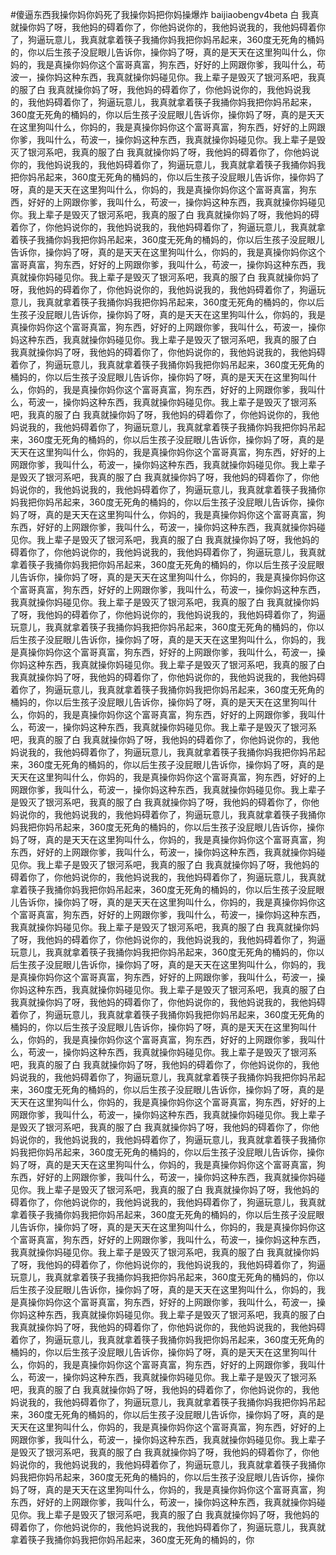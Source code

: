 #傻逼东西我操你妈你妈死了我操你妈把你妈操爆炸 baijiaobengv4beta 白 我真就操你妈了呀，我他妈的碍着你了，你他妈说你的，我他妈说我的，我他妈碍着你了，狗逼玩意儿，我真就拿着筷子我捅你妈我把你妈吊起来，360度无死角的桶妈的，你以后生孩子没屁眼儿告诉你，操你妈了呀，真的是天天在这里狗叫什么，你妈的，我是真操你妈你这个富哥真富，狗东西，好好的上网跟你爹，我叫什么，苟波一，操你妈这种东西，我真就操你妈碰见你。我上辈子是毁灭了银河系吧，我真的服了白 我真就操你妈了呀，我他妈的碍着你了，你他妈说你的，我他妈说我的，我他妈碍着你了，狗逼玩意儿，我真就拿着筷子我捅你妈我把你妈吊起来，360度无死角的桶妈的，你以后生孩子没屁眼儿告诉你，操你妈了呀，真的是天天在这里狗叫什么，你妈的，我是真操你妈你这个富哥真富，狗东西，好好的上网跟你爹，我叫什么，苟波一，操你妈这种东西，我真就操你妈碰见你。我上辈子是毁灭了银河系吧，我真的服了白 我真就操你妈了呀，我他妈的碍着你了，你他妈说你的，我他妈说我的，我他妈碍着你了，狗逼玩意儿，我真就拿着筷子我捅你妈我把你妈吊起来，360度无死角的桶妈的，你以后生孩子没屁眼儿告诉你，操你妈了呀，真的是天天在这里狗叫什么，你妈的，我是真操你妈你这个富哥真富，狗东西，好好的上网跟你爹，我叫什么，苟波一，操你妈这种东西，我真就操你妈碰见你。我上辈子是毁灭了银河系吧，我真的服了白 我真就操你妈了呀，我他妈的碍着你了，你他妈说你的，我他妈说我的，我他妈碍着你了，狗逼玩意儿，我真就拿着筷子我捅你妈我把你妈吊起来，360度无死角的桶妈的，你以后生孩子没屁眼儿告诉你，操你妈了呀，真的是天天在这里狗叫什么，你妈的，我是真操你妈你这个富哥真富，狗东西，好好的上网跟你爹，我叫什么，苟波一，操你妈这种东西，我真就操你妈碰见你。我上辈子是毁灭了银河系吧，我真的服了白 我真就操你妈了呀，我他妈的碍着你了，你他妈说你的，我他妈说我的，我他妈碍着你了，狗逼玩意儿，我真就拿着筷子我捅你妈我把你妈吊起来，360度无死角的桶妈的，你以后生孩子没屁眼儿告诉你，操你妈了呀，真的是天天在这里狗叫什么，你妈的，我是真操你妈你这个富哥真富，狗东西，好好的上网跟你爹，我叫什么，苟波一，操你妈这种东西，我真就操你妈碰见你。我上辈子是毁灭了银河系吧，我真的服了白 我真就操你妈了呀，我他妈的碍着你了，你他妈说你的，我他妈说我的，我他妈碍着你了，狗逼玩意儿，我真就拿着筷子我捅你妈我把你妈吊起来，360度无死角的桶妈的，你以后生孩子没屁眼儿告诉你，操你妈了呀，真的是天天在这里狗叫什么，你妈的，我是真操你妈你这个富哥真富，狗东西，好好的上网跟你爹，我叫什么，苟波一，操你妈这种东西，我真就操你妈碰见你。我上辈子是毁灭了银河系吧，我真的服了白 我真就操你妈了呀，我他妈的碍着你了，你他妈说你的，我他妈说我的，我他妈碍着你了，狗逼玩意儿，我真就拿着筷子我捅你妈我把你妈吊起来，360度无死角的桶妈的，你以后生孩子没屁眼儿告诉你，操你妈了呀，真的是天天在这里狗叫什么，你妈的，我是真操你妈你这个富哥真富，狗东西，好好的上网跟你爹，我叫什么，苟波一，操你妈这种东西，我真就操你妈碰见你。我上辈子是毁灭了银河系吧，我真的服了白 我真就操你妈了呀，我他妈的碍着你了，你他妈说你的，我他妈说我的，我他妈碍着你了，狗逼玩意儿，我真就拿着筷子我捅你妈我把你妈吊起来，360度无死角的桶妈的，你以后生孩子没屁眼儿告诉你，操你妈了呀，真的是天天在这里狗叫什么，你妈的，我是真操你妈你这个富哥真富，狗东西，好好的上网跟你爹，我叫什么，苟波一，操你妈这种东西，我真就操你妈碰见你。我上辈子是毁灭了银河系吧，我真的服了白 我真就操你妈了呀，我他妈的碍着你了，你他妈说你的，我他妈说我的，我他妈碍着你了，狗逼玩意儿，我真就拿着筷子我捅你妈我把你妈吊起来，360度无死角的桶妈的，你以后生孩子没屁眼儿告诉你，操你妈了呀，真的是天天在这里狗叫什么，你妈的，我是真操你妈你这个富哥真富，狗东西，好好的上网跟你爹，我叫什么，苟波一，操你妈这种东西，我真就操你妈碰见你。我上辈子是毁灭了银河系吧，我真的服了白 我真就操你妈了呀，我他妈的碍着你了，你他妈说你的，我他妈说我的，我他妈碍着你了，狗逼玩意儿，我真就拿着筷子我捅你妈我把你妈吊起来，360度无死角的桶妈的，你以后生孩子没屁眼儿告诉你，操你妈了呀，真的是天天在这里狗叫什么，你妈的，我是真操你妈你这个富哥真富，狗东西，好好的上网跟你爹，我叫什么，苟波一，操你妈这种东西，我真就操你妈碰见你。我上辈子是毁灭了银河系吧，我真的服了白 我真就操你妈了呀，我他妈的碍着你了，你他妈说你的，我他妈说我的，我他妈碍着你了，狗逼玩意儿，我真就拿着筷子我捅你妈我把你妈吊起来，360度无死角的桶妈的，你以后生孩子没屁眼儿告诉你，操你妈了呀，真的是天天在这里狗叫什么，你妈的，我是真操你妈你这个富哥真富，狗东西，好好的上网跟你爹，我叫什么，苟波一，操你妈这种东西，我真就操你妈碰见你。我上辈子是毁灭了银河系吧，我真的服了白 我真就操你妈了呀，我他妈的碍着你了，你他妈说你的，我他妈说我的，我他妈碍着你了，狗逼玩意儿，我真就拿着筷子我捅你妈我把你妈吊起来，360度无死角的桶妈的，你以后生孩子没屁眼儿告诉你，操你妈了呀，真的是天天在这里狗叫什么，你妈的，我是真操你妈你这个富哥真富，狗东西，好好的上网跟你爹，我叫什么，苟波一，操你妈这种东西，我真就操你妈碰见你。我上辈子是毁灭了银河系吧，我真的服了白 我真就操你妈了呀，我他妈的碍着你了，你他妈说你的，我他妈说我的，我他妈碍着你了，狗逼玩意儿，我真就拿着筷子我捅你妈我把你妈吊起来，360度无死角的桶妈的，你以后生孩子没屁眼儿告诉你，操你妈了呀，真的是天天在这里狗叫什么，你妈的，我是真操你妈你这个富哥真富，狗东西，好好的上网跟你爹，我叫什么，苟波一，操你妈这种东西，我真就操你妈碰见你。我上辈子是毁灭了银河系吧，我真的服了白 我真就操你妈了呀，我他妈的碍着你了，你他妈说你的，我他妈说我的，我他妈碍着你了，狗逼玩意儿，我真就拿着筷子我捅你妈我把你妈吊起来，360度无死角的桶妈的，你以后生孩子没屁眼儿告诉你，操你妈了呀，真的是天天在这里狗叫什么，你妈的，我是真操你妈你这个富哥真富，狗东西，好好的上网跟你爹，我叫什么，苟波一，操你妈这种东西，我真就操你妈碰见你。我上辈子是毁灭了银河系吧，我真的服了白 我真就操你妈了呀，我他妈的碍着你了，你他妈说你的，我他妈说我的，我他妈碍着你了，狗逼玩意儿，我真就拿着筷子我捅你妈我把你妈吊起来，360度无死角的桶妈的，你以后生孩子没屁眼儿告诉你，操你妈了呀，真的是天天在这里狗叫什么，你妈的，我是真操你妈你这个富哥真富，狗东西，好好的上网跟你爹，我叫什么，苟波一，操你妈这种东西，我真就操你妈碰见你。我上辈子是毁灭了银河系吧，我真的服了白 我真就操你妈了呀，我他妈的碍着你了，你他妈说你的，我他妈说我的，我他妈碍着你了，狗逼玩意儿，我真就拿着筷子我捅你妈我把你妈吊起来，360度无死角的桶妈的，你以后生孩子没屁眼儿告诉你，操你妈了呀，真的是天天在这里狗叫什么，你妈的，我是真操你妈你这个富哥真富，狗东西，好好的上网跟你爹，我叫什么，苟波一，操你妈这种东西，我真就操你妈碰见你。我上辈子是毁灭了银河系吧，我真的服了白 我真就操你妈了呀，我他妈的碍着你了，你他妈说你的，我他妈说我的，我他妈碍着你了，狗逼玩意儿，我真就拿着筷子我捅你妈我把你妈吊起来，360度无死角的桶妈的，你以后生孩子没屁眼儿告诉你，操你妈了呀，真的是天天在这里狗叫什么，你妈的，我是真操你妈你这个富哥真富，狗东西，好好的上网跟你爹，我叫什么，苟波一，操你妈这种东西，我真就操你妈碰见你。我上辈子是毁灭了银河系吧，我真的服了白 我真就操你妈了呀，我他妈的碍着你了，你他妈说你的，我他妈说我的，我他妈碍着你了，狗逼玩意儿，我真就拿着筷子我捅你妈我把你妈吊起来，360度无死角的桶妈的，你以后生孩子没屁眼儿告诉你，操你妈了呀，真的是天天在这里狗叫什么，你妈的，我是真操你妈你这个富哥真富，狗东西，好好的上网跟你爹，我叫什么，苟波一，操你妈这种东西，我真就操你妈碰见你。我上辈子是毁灭了银河系吧，我真的服了白 我真就操你妈了呀，我他妈的碍着你了，你他妈说你的，我他妈说我的，我他妈碍着你了，狗逼玩意儿，我真就拿着筷子我捅你妈我把你妈吊起来，360度无死角的桶妈的，你以后生孩子没屁眼儿告诉你，操你妈了呀，真的是天天在这里狗叫什么，你妈的，我是真操你妈你这个富哥真富，狗东西，好好的上网跟你爹，我叫什么，苟波一，操你妈这种东西，我真就操你妈碰见你。我上辈子是毁灭了银河系吧，我真的服了白 我真就操你妈了呀，我他妈的碍着你了，你他妈说你的，我他妈说我的，我他妈碍着你了，狗逼玩意儿，我真就拿着筷子我捅你妈我把你妈吊起来，360度无死角的桶妈的，你以后生孩子没屁眼儿告诉你，操你妈了呀，真的是天天在这里狗叫什么，你妈的，我是真操你妈你这个富哥真富，狗东西，好好的上网跟你爹，我叫什么，苟波一，操你妈这种东西，我真就操你妈碰见你。我上辈子是毁灭了银河系吧，我真的服了白 我真就操你妈了呀，我他妈的碍着你了，你他妈说你的，我他妈说我的，我他妈碍着你了，狗逼玩意儿，我真就拿着筷子我捅你妈我把你妈吊起来，360度无死角的桶妈的，你以后生孩子没屁眼儿告诉你，操你妈了呀，真的是天天在这里狗叫什么，你妈的，我是真操你妈你这个富哥真富，狗东西，好好的上网跟你爹，我叫什么，苟波一，操你妈这种东西，我真就操你妈碰见你。我上辈子是毁灭了银河系吧，我真的服了白 我真就操你妈了呀，我他妈的碍着你了，你他妈说你的，我他妈说我的，我他妈碍着你了，狗逼玩意儿，我真就拿着筷子我捅你妈我把你妈吊起来，360度无死角的桶妈的，你以后生孩子没屁眼儿告诉你，操你妈了呀，真的是天天在这里狗叫什么，你妈的，我是真操你妈你这个富哥真富，狗东西，好好的上网跟你爹，我叫什么，苟波一，操你妈这种东西，我真就操你妈碰见你。我上辈子是毁灭了银河系吧，我真的服了白 我真就操你妈了呀，我他妈的碍着你了，你他妈说你的，我他妈说我的，我他妈碍着你了，狗逼玩意儿，我真就拿着筷子我捅你妈我把你妈吊起来，360度无死角的桶妈的，你以后生孩子没屁眼儿告诉你，操你妈了呀，真的是天天在这里狗叫什么，你妈的，我是真操你妈你这个富哥真富，狗东西，好好的上网跟你爹，我叫什么，苟波一，操你妈这种东西，我真就操你妈碰见你。我上辈子是毁灭了银河系吧，我真的服了白 我真就操你妈了呀，我他妈的碍着你了，你他妈说你的，我他妈说我的，我他妈碍着你了，狗逼玩意儿，我真就拿着筷子我捅你妈我把你妈吊起来，360度无死角的桶妈的，你
